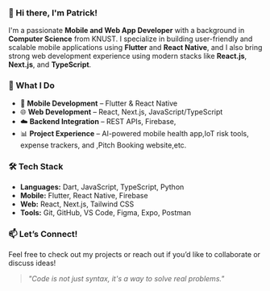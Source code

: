 ### 👋 Hi there, I'm Patrick!

I'm a passionate **Mobile and Web App Developer** with a background in **Computer Science** from KNUST. I specialize in building user-friendly and scalable mobile applications using **Flutter** and **React Native**, and I also bring strong web development experience using modern stacks like **React.js**, **Next.js**, and **TypeScript**.

### 🚀 What I Do
- 📱 **Mobile Development** – Flutter & React Native
- 🌐 **Web Development** – React, Next.js, JavaScript/TypeScript
- ☁️ **Backend Integration** – REST APIs, Firebase, 
- 📊 **Project Experience** – AI-powered mobile health app,IoT risk tools, expense trackers, and ,Pitch Booking website,etc.

### 🛠 Tech Stack
- **Languages:** Dart, JavaScript, TypeScript, Python
- **Mobile:** Flutter, React Native, Firebase
- **Web:** React, Next.js, Tailwind CSS
- **Tools:** Git, GitHub, VS Code, Figma, Expo, Postman


### 📫 Let’s Connect!
Feel free to check out my projects or reach out if you’d like to collaborate or discuss ideas!

> _"Code is not just syntax, it's a way to solve real problems."_  
